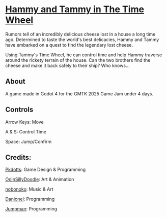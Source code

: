 # [Hammy and Tammy in The Time Wheel](https://pkdotts.itch.io/hammy-and-tammy)
Rumors tell of an incredibly delicious cheese lost in a house a long time ago. Determined to taste the world's best delicacies, Hammy and Tammy have embarked on a quest to find the legendary lost cheese. 

Using Tammy's Time Wheel, he can control time and help Hammy traverse around the rickety terrain of the house. Can the two brothers find the cheese and make it back safely to their ship? Who knows... 

## About
A game made in Godot 4 for the GMTK 2025 Game Jam under 4 days.

## Controls
Arrow Keys: Move

A & S: Control Time

Space: Jump/Confirm


## Credits: 
[Pkdotts](https://x.com/Pkdotts): Game Design & Programming

[OdinSillyDoodle](https://x.com/OdinSillyDoodle): Art & Animation

[nobonoko](https://bsky.app/profile/nobonoko.bsky.social): Music & Art

[Danionel](https://x.com/DanionelP): Programming

[Jumpman](https://bsky.app/profile/jumpmanfr.bsky.social): Programming
